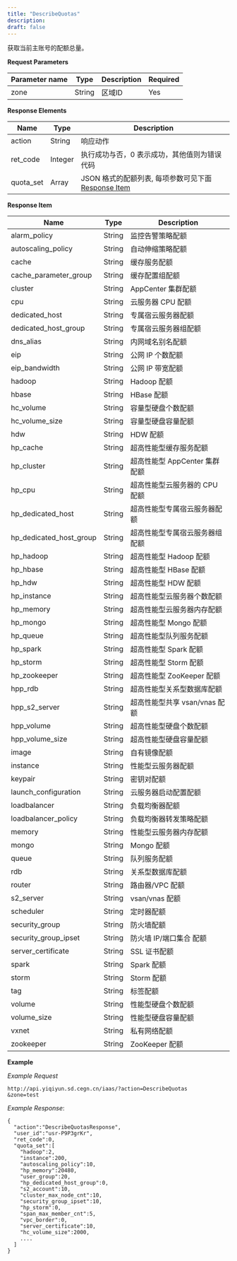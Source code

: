 ```yaml
---
title: "DescribeQuotas"
description: 
draft: false
---
```




获取当前主账号的配额总量。

**Request Parameters**

| Parameter name | Type | Description | Required |
| --- | --- | --- | --- |
| zone | String | 区域ID | Yes |

**Response Elements**

| Name | Type | Description |
| --- | --- | --- |
| action | String | 响应动作 |
| ret_code | Integer | 执行成功与否，0 表示成功，其他值则为错误代码 |
| quota_set | Array | JSON 格式的配额列表, 每项参数可见下面 [Response Item](#response-item) |

**Response Item**

| Name | Type | Description |
| --- | --- | --- |
| alarm_policy | String | 监控告警策略配额 |
| autoscaling_policy | String | 自动伸缩策略配额 |
| cache | String | 缓存服务配额 |
| cache_parameter_group | String | 缓存配置组配额 |
| cluster | String | AppCenter 集群配额 |
| cpu | String | 云服务器 CPU 配额 |
| dedicated_host | String | 专属宿云服务器配额 |
| dedicated_host_group | String | 专属宿云服务器组配额 |
| dns_alias | String | 内网域名别名配额 |
| eip | String | 公网 IP 个数配额 |
| eip_bandwidth | String | 公网 IP 带宽配额 |
| hadoop | String | Hadoop 配额 |
| hbase | String | HBase 配额 |
| hc_volume | String | 容量型硬盘个数配额 |
| hc_volume_size | String | 容量型硬盘容量配额 |
| hdw | String | HDW 配额 |
| hp_cache | String | 超高性能型缓存服务配额 |
| hp_cluster | String | 超高性能型 AppCenter 集群配额 |
| hp_cpu | String | 超高性能型云服务器的 CPU 配额 |
| hp_dedicated_host | String | 超高性能型专属宿云服务器配额 |
| hp_dedicated_host_group | String | 超高性能型专属宿云服务器组配额 |
| hp_hadoop | String | 超高性能型 Hadoop 配额 |
| hp_hbase | String | 超高性能型 HBase 配额 |
| hp_hdw | String | 超高性能型 HDW 配额 |
| hp_instance | String | 超高性能型云服务器个数配额 |
| hp_memory | String | 超高性能型云服务器内存配额 |
| hp_mongo | String | 超高性能型 Mongo 配额 |
| hp_queue | String | 超高性能型队列服务配额 |
| hp_spark | String | 超高性能型 Spark 配额 |
| hp_storm | String | 超高性能型 Storm 配额 |
| hp_zookeeper | String | 超高性能型 ZooKeeper 配额 |
| hpp_rdb | String | 超高性能型关系型数据库配额 |
| hpp_s2_server | String | 超高性能型共享 vsan/vnas 配额 |
| hpp_volume | String | 超高性能型硬盘个数配额 |
| hpp_volume_size | String | 超高性能型硬盘容量配额 |
| image | String | 自有镜像配额 |
| instance | String | 性能型云服务器配额 |
| keypair | String | 密钥对配额 |
| launch_configuration | String | 云服务器启动配置配额 |
| loadbalancer | String | 负载均衡器配额 |
| loadbalancer_policy | String | 负载均衡器转发策略配额 |
| memory | String | 性能型云服务器内存配额 |
| mongo | String | Mongo 配额 |
| queue | String | 队列服务配额 |
| rdb | String | 关系型数据库配额 |
| router | String | 路由器/VPC 配额 |
| s2_server | String | vsan/vnas 配额 |
| scheduler | String | 定时器配额 |
| security_group | String | 防火墙配额 |
| security_group_ipset | String | 防火墙 IP/端口集合 配额 |
| server_certificate | String | SSL 证书配额 |
| spark | String | Spark 配额 |
| storm | String | Storm 配额 |
| tag | String | 标签配额 |
| volume | String | 性能型硬盘个数配额 |
| volume_size | String | 性能型硬盘容量配额 |
| vxnet | String | 私有网络配额 |
| zookeeper | String | ZooKeeper 配额 |

**Example**

_Example Request_

```
http://api.yiqiyun.sd.cegn.cn/iaas/?action=DescribeQuotas
&zone=test
```

_Example Response_:

```
{
  "action":"DescribeQuotasResponse",
  "user_id":"usr-P9P3grKr",
  "ret_code":0,
  "quota_set":[
    "hadoop":2,
    "instance":200,
    "autoscaling_policy":10,
    "hp_memory":20480,
    "user_group":20,
    "hp_dedicated_host_group":0,
    "s2_account":10,
    "cluster_max_node_cnt":10,
    "security_group_ipset":10,
    "hp_storm":0,
    "span_max_member_cnt":5,
    "vpc_border":0,
    "server_certificate":10,
    "hc_volume_size":2000,
    ....
  ]
}
```
